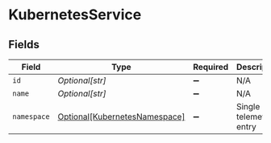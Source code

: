 # KubernetesService


## Fields

| Field                                                                       | Type                                                                        | Required                                                                    | Description                                                                 |
| --------------------------------------------------------------------------- | --------------------------------------------------------------------------- | --------------------------------------------------------------------------- | --------------------------------------------------------------------------- |
| `id`                                                                        | *Optional[str]*                                                             | :heavy_minus_sign:                                                          | N/A                                                                         |
| `name`                                                                      | *Optional[str]*                                                             | :heavy_minus_sign:                                                          | N/A                                                                         |
| `namespace`                                                                 | [Optional[KubernetesNamespace]](../../models/shared/kubernetesnamespace.md) | :heavy_minus_sign:                                                          | Single telemetry entry                                                      |